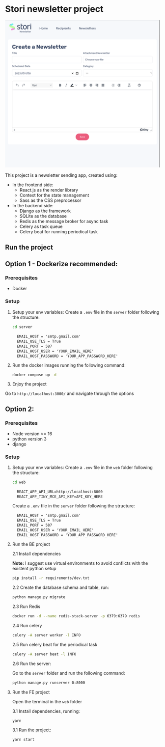 # Stori newsletter project
![alt text](newsletterform.png)

This project is a newsletter sending app, created using:
- In the frontend side:
    - React.js as the render library
    - Context for the state management
    - Sass as the CSS preprocessor 
- In the backend side:
    - Django as the framework
    - SQLite as the database
    - Redis as the message broker for async task
    - Celery as task queue
    - Celery beat for running periodical task 

## Run the project
## Option 1 - Dockerize recommended:
### Prerequisites
- Docker 

### Setup
1. Setup your env variables:
    Create a `.env` file in the `server` folder following the structure:
    ```sh
    cd server
    ```

    ```
      EMAIL_HOST = 'smtp.gmail.com'
      EMAIL_USE_TLS = True
      EMAIL_PORT = 587
      EMAIL_HOST_USER = 'YOUR_EMAIL_HERE'
      EMAIL_HOST_PASSWORD = 'YOUR_APP_PASSWORD_HERE'
    ```

2. Run the docker images running the following command:
    ```sh 
    docker compose up -d
    ```

3. Enjoy the project

Go to `http://localhost:3000/` and navigate through the options


## Option 2:
### Prerequisites
- Node version >= 16
- python version 3
- django

### Setup
1. Setup your env variables:
    Create a `.env` file in the `web` folder following the structure:
    ```sh
    cd web
    ```

    ```
      REACT_APP_API_URL=http://localhost:8000
      REACT_APP_TINY_MCE_API_KEY=API_KEY_HERE
    ```

    Create a `.env` file in the `server` folder following the structure:
    ```
      EMAIL_HOST = 'smtp.gmail.com'
      EMAIL_USE_TLS = True
      EMAIL_PORT = 587
      EMAIL_HOST_USER = 'YOUR_EMAIL_HERE'
      EMAIL_HOST_PASSWORD = 'YOUR_APP_PASSWORD_HERE'
    ```

2. Run the BE project

    2.1 Install dependencies

    __Note:__ I suggest use virtual environments to avoid conflicts with the existent python setup

    ```sh
    pip install -r requirements/dev.txt
    ```

    2.2 Create the database schema and table, run:

    ```sh
    python manage.py migrate
    ```

    2.3 Run Redis
    ```sh
    docker run -d --name redis-stack-server -p 6379:6379 redis
    ```

    2.4 Run celery
    ```sh
    celery -A server worker -l INFO
    ```
    
    2.5 Run celery beat for the periodical task

    ```sh
    celery -A server beat -l INFO
    ```

    2.6 Run the server:
    
    Go to the `server` folder and run the following command:
    ```sh
    python manage.py runserver 0:8000
    ```


3. Run the FE project

    Open the terminal in the `web` folder

    3.1 Install dependencies, running:

    ```sh
    yarn 
    ```

    3.1 Run the project:
    ```sh
    yarn start
    ```
